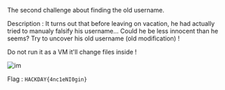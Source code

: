 The second challenge about finding the old username.

Description : It turns out that before leaving on vacation, he had actually tried to manualy falsify his username... Could he be less innocent than he seems? Try to uncover his old username (old modification) !

Do not run it as a VM it'll change files inside !

![im](image5.png)

Flag : `HACKDAY{4nc1eNI0gin}`
